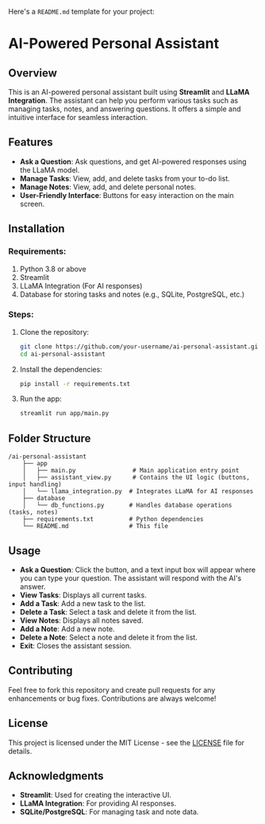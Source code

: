 Here's a `README.md` template for your project:

# AI-Powered Personal Assistant

## Overview
This is an AI-powered personal assistant built using **Streamlit** and **LLaMA Integration**. The assistant can help you perform various tasks such as managing tasks, notes, and answering questions. It offers a simple and intuitive interface for seamless interaction.

## Features
- **Ask a Question**: Ask questions, and get AI-powered responses using the LLaMA model.
- **Manage Tasks**: View, add, and delete tasks from your to-do list.
- **Manage Notes**: View, add, and delete personal notes.
- **User-Friendly Interface**: Buttons for easy interaction on the main screen.

## Installation

### Requirements:
1. Python 3.8 or above
2. Streamlit
3. LLaMA Integration (For AI responses)
4. Database for storing tasks and notes (e.g., SQLite, PostgreSQL, etc.)

### Steps:
1. Clone the repository:
   ```bash
   git clone https://github.com/your-username/ai-personal-assistant.git
   cd ai-personal-assistant
   ```

2. Install the dependencies:
   ```bash
   pip install -r requirements.txt
   ```

3. Run the app:
   ```bash
   streamlit run app/main.py
   ```

## Folder Structure
```
/ai-personal-assistant
    ├── app
    │   ├── main.py                # Main application entry point
    │   ├── assistant_view.py      # Contains the UI logic (buttons, input handling)
    │   └── llama_integration.py  # Integrates LLaMA for AI responses
    ├── database
    │   └── db_functions.py       # Handles database operations (tasks, notes)
    ├── requirements.txt          # Python dependencies
    └── README.md                 # This file
```

## Usage

- **Ask a Question**: Click the button, and a text input box will appear where you can type your question. The assistant will respond with the AI's answer.
- **View Tasks**: Displays all current tasks.
- **Add a Task**: Add a new task to the list.
- **Delete a Task**: Select a task and delete it from the list.
- **View Notes**: Displays all notes saved.
- **Add a Note**: Add a new note.
- **Delete a Note**: Select a note and delete it from the list.
- **Exit**: Closes the assistant session.

## Contributing
Feel free to fork this repository and create pull requests for any enhancements or bug fixes. Contributions are always welcome!

## License
This project is licensed under the MIT License - see the [LICENSE](LICENSE) file for details.

## Acknowledgments
- **Streamlit**: Used for creating the interactive UI.
- **LLaMA Integration**: For providing AI responses.
- **SQLite/PostgreSQL**: For managing task and note data.
```
